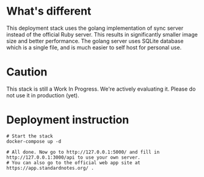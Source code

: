 # What's different

This deployment stack uses the golang implementation of sync server instead of the official Ruby server.
This results in significantly smaller image size and better performance.
The golang server uses SQLite database which is a single file, and is much easier to self host for personal use.

# Caution

This stack is still a Work In Progress. We're actively evaluating it.
Please do not use it in production (yet).

# Deployment instruction

```shell
# Start the stack
docker-compose up -d

# All done. Now go to http://127.0.0.1:5000/ and fill in http://127.0.0.1:3000/api to use your own server.
# You can also go to the official web app site at https://app.standardnotes.org/ .
```

